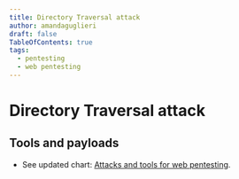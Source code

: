 ```yaml
---
title: Directory Traversal attack
author: amandaguglieri
draft: false
TableOfContents: true
tags:
  - pentesting
  - web pentesting
---
```


# Directory Traversal attack

## Tools and payloads 

- See updated chart: [Attacks and tools for web pentesting](web-security-testing-guide.md).

